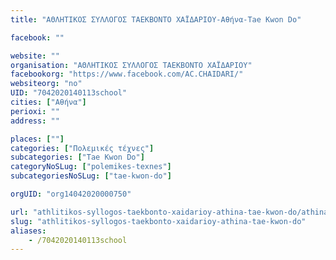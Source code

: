 ```yaml
---
title: "ΑΘΛΗΤΙΚΟΣ ΣΥΛΛΟΓΟΣ ΤΑΕΚΒΟΝΤΟ ΧΑΪΔΑΡΙΟΥ-Αθήνα-Tae Kwon Do"

facebook: ""

website: ""
organisation: "ΑΘΛΗΤΙΚΟΣ ΣΥΛΛΟΓΟΣ ΤΑΕΚΒΟΝΤΟ ΧΑΪΔΑΡΙΟΥ"
facebookorg: "https://www.facebook.com/AC.CHAIDARI/"
websiteorg: "no"
UID: "7042020140113school"
cities: ["Αθήνα"]
perioxi: ""
address: ""

places: [""]
categories: ["Πολεμικές τέχνες"]
subcategories: ["Tae Kwon Do"]
categoryNoSLug: ["polemikes-texnes"]
subcategoriesNoSLug: ["tae-kwon-do"]

orgUID: "org14042020000750"

url: "athlitikos-syllogos-taekbonto-xaidarioy-athina-tae-kwon-do/athina"
slug: "athlitikos-syllogos-taekbonto-xaidarioy-athina-tae-kwon-do"
aliases:
    - /7042020140113school
---
```





